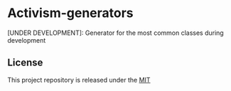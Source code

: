 # Activism-generators

[UNDER DEVELOPMENT]: Generator for the most common classes during development

## License 

This project repository is released under the [MIT](LICENSE)
